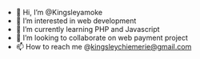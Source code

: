 - 👋 Hi, I’m @Kingsleyamoke
- 👀 I’m interested in web development
- 🌱 I’m currently learning PHP and Javascript
- 💞️ I’m looking to collaborate on web payment project
- 📫 How to reach me @kingsleychiemerie@gmail.com

<!---
Kingsleyamoke/Kingsleyamoke is a ✨ special ✨ repository because its `README.md` (this file) appears on your GitHub profile.
You can click the Preview link to take a look at your changes.
--->
